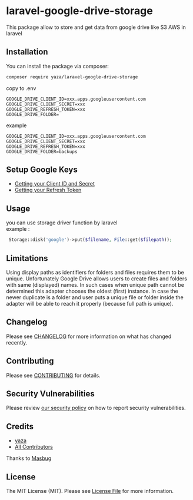 # laravel-google-drive-storage

This package allow to store and get data from google drive like S3 AWS in laravel

## Installation

You can install the package via composer:

```bash
composer require yaza/laravel-google-drive-storage
```

copy to .env
```env
GOOGLE_DRIVE_CLIENT_ID=xxx.apps.googleusercontent.com
GOOGLE_DRIVE_CLIENT_SECRET=xxx
GOOGLE_DRIVE_REFRESH_TOKEN=xxx
GOOGLE_DRIVE_FOLDER=
```
example
```env
GOOGLE_DRIVE_CLIENT_ID=xxx.apps.googleusercontent.com
GOOGLE_DRIVE_CLIENT_SECRET=xxx
GOOGLE_DRIVE_REFRESH_TOKEN=xxx
GOOGLE_DRIVE_FOLDER=backups
```

## Setup Google Keys
   - [Getting your Client ID and Secret](https://github.com/ivanvermeyen/laravel-google-drive-demo/blob/master/README/1-getting-your-dlient-id-and-secret.md)
   - [Getting your Refresh Token](https://github.com/ivanvermeyen/laravel-google-drive-demo/blob/master/README/2-getting-your-refresh-token.md)
## Usage
you can use storage driver function by laravel <br>
example :
```php
 Storage::disk('google')->put($filename, File::get($filepath));
```

## Limitations
Using display paths as identifiers for folders and files requires them to be unique. Unfortunately Google Drive allows users to create files and folders with same (displayed) names. In such cases when unique path cannot be determined this adapter chooses the oldest (first) instance. In case the newer duplicate is a folder and user puts a unique file or folder inside the adapter will be able to reach it properly (because full path is unique).

## Changelog

Please see [CHANGELOG](CHANGELOG.md) for more information on what has changed recently.

## Contributing

Please see [CONTRIBUTING](CONTRIBUTING.md) for details.

## Security Vulnerabilities

Please review [our security policy](../../security/policy) on how to report security vulnerabilities.

## Credits

- [yaza](https://github.com/yaza-putu)
- [All Contributors](../../contributors)

Thanks to [Masbug](https://github.com/masbug/flysystem-google-drive-ext)

## License

The MIT License (MIT). Please see [License File](LICENSE.md) for more information.
